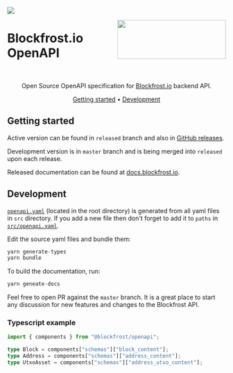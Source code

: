 <a href="https://fivebinaries.com/"><img src="https://img.shields.io/badge/made%20by-Five%20Binaries-darkviolet.svg?style=flat-square" /></a>

<img src="https://blockfrost.io/images/logo.svg" width="250" align="right" height="90" style="margin-bottom: -50px">

# Blockfrost.io OpenAPI

<br>
<p align="center">Open Source OpenAPI specification for <a href="https://blockfrost.io">Blockfrost.io</a> backend API.</p>
<p align="center">
  <a href="#getting-started">Getting started</a> •
  <a href="#development">Development</a>
</p>

## Getting started

Active version can be found in `released` branch and also in [GitHub releases](https://github.com/blockfrost/openapi/releases).

Development version is in `master` branch and is being merged into `released` upon each release.

Released documentation can be found at [docs.blockfrost.io](https://docs.blockfrost.io/).

## Development

[`openapi.yaml`](openapi.yaml) (located in the root directory) is generated from all yaml files in `src` directory.
If you add a new file then don't forget to add it to `paths` in [`src/openapi.yaml`](src/openapi.yaml).

Edit the source yaml files and bundle them:

```typescript
yarn generate-types
yarn bundle
```

To build the documentation, run:

```typescript
yarn geneate-docs
```

Feel free to open PR against the `master` branch. It is a great place to start any discussion for new features and changes to the Blockfrost API.

### Typescript example

```typescript
import { components } from "@blockfrost/openapi";

type Block = components["schemas"]["block_content"];
type Address = components["schemas"]["address_content"];
type UtxoAsset = components["schemas"]["address_utxo_content"];
```
